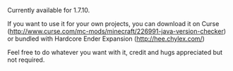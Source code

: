 Currently available for 1.7.10.

If you want to use it for your own projects, you can download it on Curse (http://www.curse.com/mc-mods/minecraft/226991-java-version-checker) or bundled with Hardcore Ender Expansion (http://hee.chylex.com/)

Feel free to do whatever you want with it, credit and hugs appreciated but not required.
